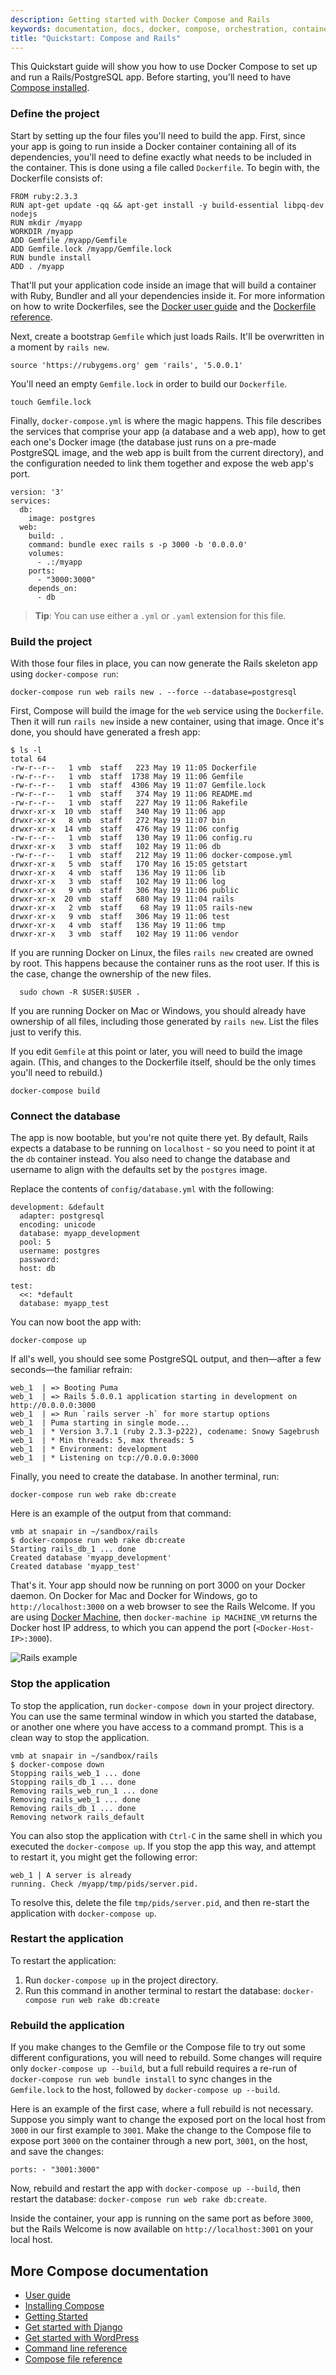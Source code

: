 ```yaml
---
description: Getting started with Docker Compose and Rails
keywords: documentation, docs, docker, compose, orchestration, containers
title: "Quickstart: Compose and Rails"
---
```


This Quickstart guide will show you how to use Docker Compose to set up and run
a Rails/PostgreSQL app. Before starting, you'll need to have [Compose
installed](install.md).

### Define the project

Start by setting up the four files you'll need to build the app. First, since
your app is going to run inside a Docker container containing all of its
dependencies, you'll need to define exactly what needs to be included in the
container. This is done using a file called `Dockerfile`. To begin with, the
Dockerfile consists of:

    FROM ruby:2.3.3
    RUN apt-get update -qq && apt-get install -y build-essential libpq-dev nodejs
    RUN mkdir /myapp
    WORKDIR /myapp
    ADD Gemfile /myapp/Gemfile
    ADD Gemfile.lock /myapp/Gemfile.lock
    RUN bundle install
    ADD . /myapp

That'll put your application code inside an image that will build a container
with Ruby, Bundler and all your dependencies inside it. For more information on
how to write Dockerfiles, see the [Docker user
guide](/engine/tutorials/dockerimages.md#building-an-image-from-a-dockerfile)
and the [Dockerfile reference](/engine/reference/builder.md).

Next, create a bootstrap `Gemfile` which just loads Rails. It'll be overwritten
in a moment by `rails new`.

    source 'https://rubygems.org' gem 'rails', '5.0.0.1'

You'll need an empty `Gemfile.lock` in order to build our `Dockerfile`.

    touch Gemfile.lock

Finally, `docker-compose.yml` is where the magic happens. This file describes
the services that comprise your app (a database and a web app), how to get each
one's Docker image (the database just runs on a pre-made PostgreSQL image, and
the web app is built from the current directory), and the configuration needed
to link them together and expose the web app's port.

    version: '3'
    services:
      db:
        image: postgres
      web:
        build: .
        command: bundle exec rails s -p 3000 -b '0.0.0.0'
        volumes:
          - .:/myapp
        ports:
          - "3000:3000"
        depends_on:
          - db

>**Tip**: You can use either a `.yml` or `.yaml` extension for this file.


### Build the project

With those four files in place, you can now generate the Rails skeleton app
using `docker-compose run`:

    docker-compose run web rails new . --force --database=postgresql

First, Compose will build the image for the `web` service using the `Dockerfile`. Then it will run `rails new` inside a new container, using that image. Once it's done, you should have generated a fresh app:

```none
$ ls -l
total 64
-rw-r--r--   1 vmb  staff   223 May 19 11:05 Dockerfile
-rw-r--r--   1 vmb  staff  1738 May 19 11:06 Gemfile
-rw-r--r--   1 vmb  staff  4306 May 19 11:07 Gemfile.lock
-rw-r--r--   1 vmb  staff   374 May 19 11:06 README.md
-rw-r--r--   1 vmb  staff   227 May 19 11:06 Rakefile
drwxr-xr-x  10 vmb  staff   340 May 19 11:06 app
drwxr-xr-x   8 vmb  staff   272 May 19 11:07 bin
drwxr-xr-x  14 vmb  staff   476 May 19 11:06 config
-rw-r--r--   1 vmb  staff   130 May 19 11:06 config.ru
drwxr-xr-x   3 vmb  staff   102 May 19 11:06 db
-rw-r--r--   1 vmb  staff   212 May 19 11:06 docker-compose.yml
drwxr-xr-x   5 vmb  staff   170 May 16 15:05 getstart
drwxr-xr-x   4 vmb  staff   136 May 19 11:06 lib
drwxr-xr-x   3 vmb  staff   102 May 19 11:06 log
drwxr-xr-x   9 vmb  staff   306 May 19 11:06 public
drwxr-xr-x  20 vmb  staff   680 May 19 11:04 rails
drwxr-xr-x   2 vmb  staff    68 May 19 11:05 rails-new
drwxr-xr-x   9 vmb  staff   306 May 19 11:06 test
drwxr-xr-x   4 vmb  staff   136 May 19 11:06 tmp
drwxr-xr-x   3 vmb  staff   102 May 19 11:06 vendor
```

If you are running Docker on Linux, the files `rails new` created are owned by
root. This happens because the container runs as the root user. If this is the
case, change the ownership of the new files.

      sudo chown -R $USER:$USER .

If you are running Docker on Mac or Windows, you should already have ownership
of all files, including those generated by `rails new`. List the files just to
verify this.

If you edit `Gemfile` at this point or later, you will need to build the image
again. (This, and changes to the Dockerfile itself, should be the only times
you'll need to rebuild.)

    docker-compose build

### Connect the database

The app is now bootable, but you're not quite there yet. By default, Rails
expects a database to be running on `localhost` - so you need to point it at the
`db` container instead. You also need to change the database and username to
align with the defaults set by the `postgres` image.

Replace the contents of `config/database.yml` with the following:

```none
development: &default
  adapter: postgresql
  encoding: unicode
  database: myapp_development
  pool: 5
  username: postgres
  password:
  host: db

test:
  <<: *default
  database: myapp_test
```

You can now boot the app with:

    docker-compose up

If all's well, you should see some PostgreSQL output, and then—after a few
seconds—the familiar refrain:

    web_1  | => Booting Puma
    web_1  | => Rails 5.0.0.1 application starting in development on http://0.0.0.0:3000
    web_1  | => Run `rails server -h` for more startup options
    web_1  | Puma starting in single mode...
    web_1  | * Version 3.7.1 (ruby 2.3.3-p222), codename: Snowy Sagebrush
    web_1  | * Min threads: 5, max threads: 5
    web_1  | * Environment: development
    web_1  | * Listening on tcp://0.0.0.0:3000

Finally, you need to create the database. In another terminal, run:

    docker-compose run web rake db:create

Here is an example of the output from that command:

```none
vmb at snapair in ~/sandbox/rails
$ docker-compose run web rake db:create
Starting rails_db_1 ... done
Created database 'myapp_development'
Created database 'myapp_test'
```

That's it. Your app should now be running on port 3000 on your Docker daemon. On
Docker for Mac and Docker for Windows, go to `http://localhost:3000` on a web
browser to see the Rails Welcome. If you are using [Docker
Machine](/machine/overview.md), then `docker-machine ip MACHINE_VM` returns the
Docker host IP address, to which you can append the port
(`<Docker-Host-IP>:3000`).

![Rails example](images/rails-welcome.png)

### Stop the application

To stop the application, run `docker-compose down` in your project directory.
You can use the same terminal window in which you started the database, or
another one where you have access to a command prompt. This is a clean way to
stop the application.

```none
vmb at snapair in ~/sandbox/rails
$ docker-compose down
Stopping rails_web_1 ... done
Stopping rails_db_1 ... done
Removing rails_web_run_1 ... done
Removing rails_web_1 ... done
Removing rails_db_1 ... done
Removing network rails_default

```

You can also stop the application with `Ctrl-C` in the same shell in which you
executed the `docker-compose up`.  If you stop the app this way, and attempt to
restart it, you might get the following error:

```none
web_1 | A server is already
running. Check /myapp/tmp/pids/server.pid.
```

To resolve this, delete the file `tmp/pids/server.pid`, and then re-start the
application with `docker-compose up`.

### Restart the application

To restart the application:

1. Run `docker-compose up` in the project directory.
2. Run this command in another terminal to restart the database: `docker-compose run web rake db:create`

### Rebuild the application

If you make changes to the Gemfile or the Compose file to try out some different
configurations, you will need to rebuild. Some changes will require only
`docker-compose up --build`, but a full rebuild requires a re-run of
`docker-compose run web bundle install` to sync changes in the `Gemfile.lock` to
the host, followed by `docker-compose up --build`.

Here is an example of the first case, where a full rebuild is not necessary.
Suppose you simply want to change the exposed port on the local host from `3000`
in our first example to `3001`. Make the change to the Compose file to expose
port `3000` on the container through a new port, `3001`, on the host, and save
the changes:

```none
ports: - "3001:3000"
```

Now, rebuild and restart the app with `docker-compose up --build`, then restart
the database: `docker-compose run web rake db:create`.

Inside the container, your app is running on the same port as before `3000`, but
the Rails Welcome is now available on `http://localhost:3001` on your local
host.

## More Compose documentation

- [User guide](index.md)
- [Installing Compose](install.md)
- [Getting Started](gettingstarted.md)
- [Get started with Django](django.md)
- [Get started with WordPress](wordpress.md)
- [Command line reference](./reference/index.md)
- [Compose file reference](compose-file.md)
